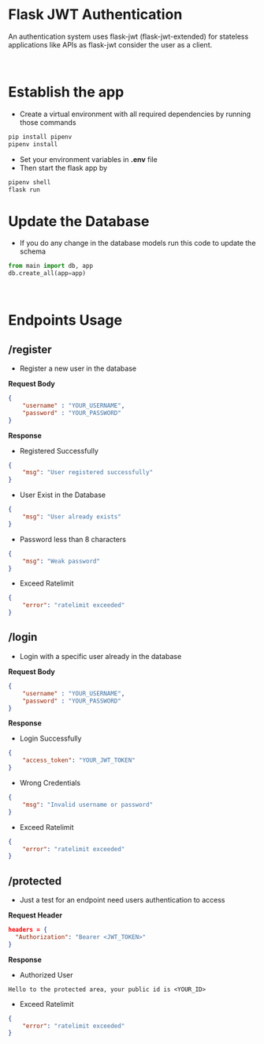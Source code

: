 # Flask JWT Authentication
An authentication system uses flask-jwt (flask-jwt-extended) for stateless applications like APIs as flask-jwt consider the user as a client.

<br>

# Establish the app
- Create a virtual environment with all required dependencies by running those commands
```sh
pip install pipenv
pipenv install
```
- Set your environment variables in **.env** file
- Then start the flask app by
```sh
pipenv shell
flask run
```

# Update the Database
- If you do any change in the database models run this code to update the schema
```py
from main import db, app
db.create_all(app=app)
```

<br>

# Endpoints Usage

## /register
- Register a new user in the database
  
**Request Body**
```json
{
    "username" : "YOUR_USERNAME",
    "password" : "YOUR_PASSWORD"
}
```

**Response**
- Registered Successfully
```json
{
    "msg": "User registered successfully"
}
```

- User Exist in the Database
```json
{
    "msg": "User already exists"
}
```

- Password less than 8 characters
```json
{
    "msg": "Weak password"
}
```

- Exceed Ratelimit
```json
{
    "error": "ratelimit exceeded"
}
```


## /login
- Login with a specific user already in the database
  
**Request Body**
```json
{
    "username" : "YOUR_USERNAME",
    "password" : "YOUR_PASSWORD"
}
```

**Response**
- Login Successfully
```json
{
    "access_token": "YOUR_JWT_TOKEN"
}
```

- Wrong Credentials
```json
{
    "msg": "Invalid username or password"
}
```

- Exceed Ratelimit
```json
{
    "error": "ratelimit exceeded"
}
```


## /protected
- Just a test for an endpoint need users authentication to access 
  
**Request Header**
```json
headers = {
  "Authorization": "Bearer <JWT_TOKEN>"
}
```

**Response**
- Authorized User
```
Hello to the protected area, your public id is <YOUR_ID>
```

- Exceed Ratelimit
```json
{
    "error": "ratelimit exceeded"
}
```
